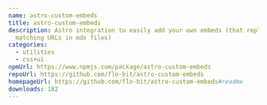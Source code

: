 ```yaml
---
name: astro-custom-embeds
title: astro-custom-embeds
description: Astro integration to easily add your own embeds (that replace
  matching URLs in mdx files)
categories:
  - utilities
  - css+ui
npmUrl: https://www.npmjs.com/package/astro-custom-embeds
repoUrl: https://github.com/flo-bit/astro-custom-embeds
homepageUrl: https://github.com/flo-bit/astro-custom-embeds#readme
downloads: 182
---
```

